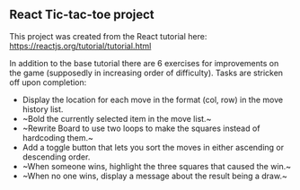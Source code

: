 ## React Tic-tac-toe project

This project was created from the React tutorial here: https://reactjs.org/tutorial/tutorial.html

In addition to the base tutorial there are 6 exercises for improvements on the game (supposedly in increasing order of difficulty). Tasks are stricken off upon completion:

- Display the location for each move in the format (col, row) in the move history list.
- ~Bold the currently selected item in the move list.~
- ~Rewrite Board to use two loops to make the squares instead of hardcoding them.~
- Add a toggle button that lets you sort the moves in either ascending or descending order.
- ~When someone wins, highlight the three squares that caused the win.~
- ~When no one wins, display a message about the result being a draw.~
